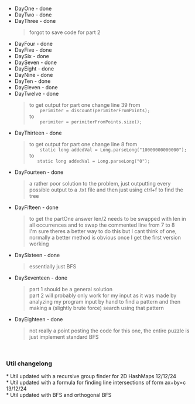 * DayOne - done
* DayTwo - done
* DayThree - done
    > forgot to save code for part 2
* DayFour - done
* DayFive - done
* DaySix - done
* DaySeven - done
* DayEight - done
* DayNine - done
* DayTen - done
* DayEleven - done
* DayTwelve - done
    > to get output for part one change line 39 from <br> ```    perimiter = discount(perimiterFromPoints);```<br> to <br> ```    perimiter = perimiterFromPoints.size();```<br>
* DayThirteen - done
    > to get output for part one change line 8 from <br>```    static long addedVal = Long.parseLong("10000000000000");```<br> to <br> ```   static long addedVal = Long.parseLong("0");```<br>
* DayFourteen - done
    >  a rather poor solution to the problem, just outputting every possible output to a .txt file and then just using ctrl+f to find the tree
* DayFifteen - done
    > to get the partOne answer len/2 needs to be swapped with len in all occurrences and to swap the commented line from 7 to 8<br>I'm sure theres a better way to do this but I cant think of one, normally a better method is obvious once I get the first version working
* DaySixteen - done
    > essentially just BFS
* DaySeventeen - done
    > part 1 should be a general solution<br>
    > part 2 will probably only work for my input as it was made by analyzing my program input by hand to find a pattern and then making a (slightly brute force) search using that pattern
* DayEighteen - done
    > not really a point posting the code for this one, the entire puzzle is just implement standard BFS
<br>
<h3>Util changelong</h3>
* Util updated with a recursive group finder for 2D HashMaps 12/12/24<br>
* Util updated with a formula for finding line intersections of form ax+by=c 13/12/24<br>
* Util updated with BFS and orthogonal BFS<br>
